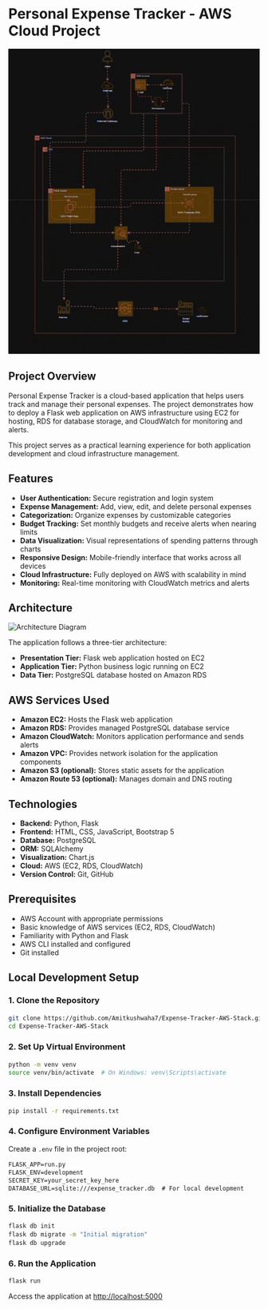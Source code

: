 # Personal Expense Tracker - AWS Cloud Project

![AWS Architecture](ArchitectureDiagram/architecturegif.com.gif)

## Project Overview
Personal Expense Tracker is a cloud-based application that helps users track and manage their personal expenses. The project demonstrates how to deploy a Flask web application on AWS infrastructure using EC2 for hosting, RDS for database storage, and CloudWatch for monitoring and alerts.

This project serves as a practical learning experience for both application development and cloud infrastructure management.

## Features
- **User Authentication:** Secure registration and login system
- **Expense Management:** Add, view, edit, and delete personal expenses
- **Categorization:** Organize expenses by customizable categories
- **Budget Tracking:** Set monthly budgets and receive alerts when nearing limits
- **Data Visualization:** Visual representations of spending patterns through charts
- **Responsive Design:** Mobile-friendly interface that works across all devices
- **Cloud Infrastructure:** Fully deployed on AWS with scalability in mind
- **Monitoring:** Real-time monitoring with CloudWatch metrics and alerts

## Architecture
![Architecture Diagram](https://via.placeholder.com/600x400?text=Architecture+Diagram)

The application follows a three-tier architecture:

- **Presentation Tier:** Flask web application hosted on EC2
- **Application Tier:** Python business logic running on EC2
- **Data Tier:** PostgreSQL database hosted on Amazon RDS

## AWS Services Used
- **Amazon EC2:** Hosts the Flask web application
- **Amazon RDS:** Provides managed PostgreSQL database service
- **Amazon CloudWatch:** Monitors application performance and sends alerts
- **Amazon VPC:** Provides network isolation for the application components
- **Amazon S3 (optional):** Stores static assets for the application
- **Amazon Route 53 (optional):** Manages domain and DNS routing

## Technologies
- **Backend:** Python, Flask
- **Frontend:** HTML, CSS, JavaScript, Bootstrap 5
- **Database:** PostgreSQL
- **ORM:** SQLAlchemy
- **Visualization:** Chart.js
- **Cloud:** AWS (EC2, RDS, CloudWatch)
- **Version Control:** Git, GitHub

## Prerequisites
- AWS Account with appropriate permissions
- Basic knowledge of AWS services (EC2, RDS, CloudWatch)
- Familiarity with Python and Flask
- AWS CLI installed and configured
- Git installed

## Local Development Setup

### 1. Clone the Repository
```bash
git clone https://github.com/Amitkushwaha7/Expense-Tracker-AWS-Stack.git
cd Expense-Tracker-AWS-Stack
```

### 2. Set Up Virtual Environment
```bash
python -m venv venv
source venv/bin/activate  # On Windows: venv\Scripts\activate
```

### 3. Install Dependencies
```bash
pip install -r requirements.txt
```

### 4. Configure Environment Variables
Create a `.env` file in the project root:

```
FLASK_APP=run.py
FLASK_ENV=development
SECRET_KEY=your_secret_key_here
DATABASE_URL=sqlite:///expense_tracker.db  # For local development
```

### 5. Initialize the Database
```bash
flask db init
flask db migrate -m "Initial migration"
flask db upgrade
```

### 6. Run the Application
```bash
flask run
```

Access the application at [http://localhost:5000](http://localhost:5000)
